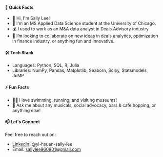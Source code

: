 #### 🚀 Quick Facts
- 👋 Hi, I'm Sally Lee!
- 🌱 I'm an MS Applied Data Science student at the University of Chicago.
- 💰 I used to work as an M&A data analyst in Deals Advisory industry
- 👯 I’m looking to collaborate on new ideas in deals analytics, optimization in finance industry, or anything fun and innovative.

#### 🛠️ Tech Stack
- Languages: Python, SQL, R, Julia
- Libraries: NumPy, Pandas, Matplotlib, Seaborn, Scipy, Statsmodels, JuMP

#### ⚡️ Fun Facts
- 🫶🏼 I love swimming, running, and visiting museums!
- 💬 Ask me about any musicals, social advocacy, bars & cafe hopping, or anything else!

#### 📫 Let's Connect
Feel free to reach out on:
- [Linkedin](www.linkedin.com/in/yi-hsuan-sally-lee): @yi-hsuan-sally-lee
- Email: sallylee960801@gmail.com
